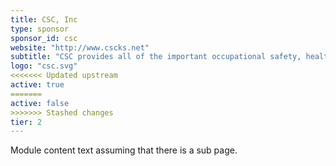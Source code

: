 ```yaml
---
title: CSC, Inc
type: sponsor
sponsor_id: csc
website: "http://www.cscks.net"
subtitle: "CSC provides all of the important occupational safety, health and compliance services needed to keep your business running smoothly."
logo: "csc.svg"
<<<<<<< Updated upstream
active: true
=======
active: false
>>>>>>> Stashed changes
tier: 2
---
```

Module content text assuming that there is a sub page.